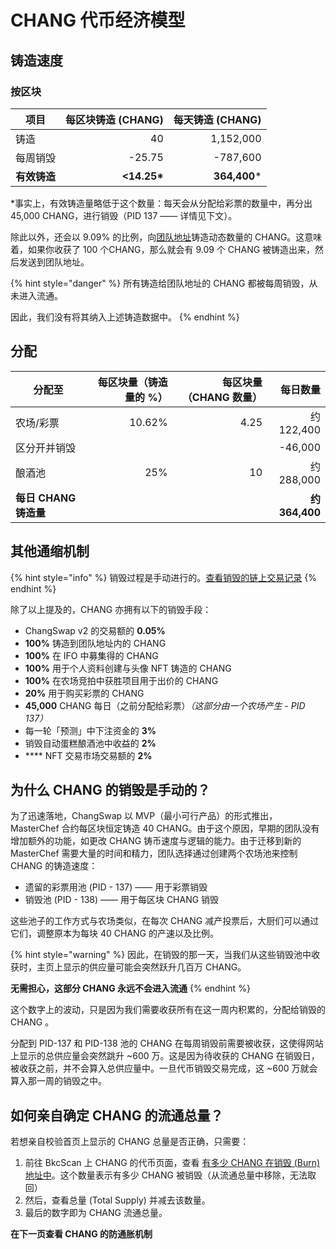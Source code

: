 # CHANG 代币经济模型

## **铸造速度** <a href="#emission-rate" id="emission-rate"></a>

### **按区块**

| **项目**   | **每区块铸造 (CHANG)** | **每天铸造 (CHANG)** |
| -------- | ----------------: | ---------------: |
| 铸造       |                40 |        1,152,000 |
| 每周销毁     |            -25.75 |         -787,600 |
| **有效铸造** |      **<14.25\*** |    **364,400**\* |

\*事实上，有效铸造量略低于这个数量：每天会从分配给彩票的数量中，再分出 45,000 CHANG，进行销毁（PID 137 —— 详情见下文）。

除此以外，还会以 9.09% 的比例，向[团队地址](chang-dai-bi-jing-ji-mo-xing.md#emission-rate)铸造动态数量的 CHANG。这意味着，如果你收获了 100 个CHANG，那么就会有 9.09 个 CHANG 被铸造出来，然后发送到团队地址。

{% hint style="danger" %}
所有铸造给团队地址的 CHANG 都被每周销毁，从未进入流通。

因此，我们没有将其纳入上述铸造数据中。
{% endhint %}

## 分配 <a href="#distribution" id="distribution"></a>

| 分配至              | 每区块量（铸造量的 %） | 每区块量（CHANG 数量） |              每日数量 |
| ---------------- | -----------: | -------------: | ----------------: |
| 农场/彩票            |       10.62% |           4.25 |         约 122,400 |
| 区分开并销毁           |              |                |           -46,000 |
| 酿酒池              |          25% |             10 |         约 288,000 |
| **每日 CHANG 铸造量** |              |                | **约** **364,400** |

## **其他通缩机制** <a href="#other-deflationary-mechanics" id="other-deflationary-mechanics"></a>

{% hint style="info" %}
销毁过程是手动进行的。[查看销毁的链上交易记录](https://bkcscan.com/token/0x0e09fabb73bd3ade0a17ecc321fd13a19e81ce82?a=0x000000000000000000000000000000000000dead)
{% endhint %}

除了以上提及的，CHANG 亦拥有以下的销毁手段：

* ChangSwap v2 的交易额的 **0.05%**
* **100%** 铸造到团队地址内的 CHANG
* **100%** 在 IFO 中募集得的 CHANG
* **100%** 用于个人资料创建与头像 NFT 铸造的 CHANG
* **100%** 在农场竞拍中获胜项目用于出价的 CHANG
* **20%** 用于购买彩票的 CHANG
* **45,000** CHANG 每日（之前分配给彩票）_（这部分由一个农场产生 - PID 137）_
* 每一轮「预测」中下注资金的 **3%**
* 销毁自动蛋糕酿酒池中收益的 **2%**
* \*\*\*\* NFT 交易市场交易额的 **2%**

## 为什么 CHANG 的销毁是手动的？

为了迅速落地，ChangSwap 以 MVP（最小可行产品）的形式推出，MasterChef 合约每区块恒定铸造 40 CHANG。由于这个原因，早期的团队没有增加额外的功能，如更改 CHANG 铸币速度与逻辑的能力。由于迁移到新的 MasterChef 需要大量的时间和精力，团队选择通过创建两个农场池来控制 CHANG 的铸造速度：

* 遗留的彩票用池 (PID - 137) —— 用于彩票销毁
* 销毁池 (PID - 138) —— 用于每区块 CHANG 销毁

这些池子的工作方式与农场类似，在每次 CHANG 减产投票后，大厨们可以通过它们，调整原本为每块 40 CHANG 的产速以及比例。

{% hint style="warning" %}
因此，在销毁的那一天，当我们从这些销毁池中收获时，主页上显示的供应量可能会突然跃升几百万 CHANG。

**无需担心，这部分 CHANG 永远不会进入流通**
{% endhint %}

这个数字上的波动，只是因为我们需要收获所有在这一周内积累的，分配给销毁的 CHANG 。

分配到 PID-137 和 PID-138 池的 CHANG 在每周销毁前需要被收获，这使得网站上显示的总供应量会突然跳升 \~600 万。这是因为待收获的 CHANG 在销毁日，被收获之前，并不会算入总供应量中。一旦代币销毁交易完成，这 \~600 万就会算入那一周的销毁之中。

## 如何亲自确定 CHANG 的流通总量？

若想亲自校验首页上显示的 CHANG 总量是否正确，只需要：

1. 前往 BkcScan 上 CHANG 的代币页面，查看 [有多少 CHANG 在销毁 (Burn) 地址中](https://bkcscan.com/token/0x0e09fabb73bd3ade0a17ecc321fd13a19e81ce82#balances)。这个数量表示有多少 CHANG 被销毁（从流通总量中移除，无法取回）
2. 然后，查看总量 (Total Supply) 并减去该数量。
3. 最后的数字即为 CHANG 流通总量。

**在下一页查看 CHANG 的防通胀机制**
